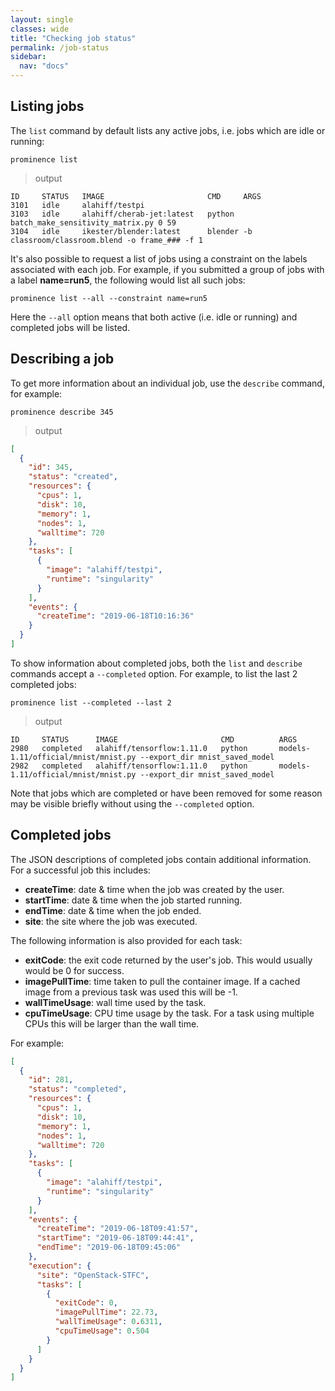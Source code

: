 ```yaml
---
layout: single
classes: wide
title: "Checking job status"
permalink: /job-status
sidebar:
  nav: "docs"
---
```


## Listing jobs
The `list` command by default lists any active jobs, i.e. jobs which are idle or running:
```
prominence list
```

> output

```
ID     STATUS   IMAGE                       CMD     ARGS
3101   idle     alahiff/testpi
3103   idle     alahiff/cherab-jet:latest   python  batch_make_sensitivity_matrix.py 0 59
3104   idle     ikester/blender:latest      blender -b classroom/classroom.blend -o frame_### -f 1
```

It's also possible to request a list of jobs using a constraint on the labels associated with each job. For example, if you submitted a group of jobs with a label __name=run5__, the following would list all such jobs:
```
prominence list --all --constraint name=run5
```
Here the `--all` option means that both active (i.e. idle or running) and completed jobs will be listed.

## Describing a job
To get more information about an individual job, use the `describe` command, for example:
```
prominence describe 345
```

> output

```json
[
  {
    "id": 345,
    "status": "created",
    "resources": {
      "cpus": 1,
      "disk": 10,
      "memory": 1,
      "nodes": 1,
      "walltime": 720
    },
    "tasks": [
      {
        "image": "alahiff/testpi",
        "runtime": "singularity"
      }
    ],
    "events": {
      "createTime": "2019-06-18T10:16:36"
    }
  }
]
```
To show information about completed jobs, both the `list` and `describe` commands accept a `--completed` option. For example, to list the last 2 completed jobs:
```
prominence list --completed --last 2
```

> output

```
ID     STATUS      IMAGE                       CMD          ARGS
2980   completed   alahiff/tensorflow:1.11.0   python       models-1.11/official/mnist/mnist.py --export_dir mnist_saved_model
2982   completed   alahiff/tensorflow:1.11.0   python       models-1.11/official/mnist/mnist.py --export_dir mnist_saved_model
```
Note that jobs which are completed or have been removed for some reason may be visible briefly without using the `--completed` option.

## Completed jobs
The JSON descriptions of completed jobs contain additional information. For a successful job this includes:
* __createTime__: date & time when the job was created by the user.
* __startTime__: date & time when the job started running.
* __endTime__: date & time when the job ended.
* __site__: the site where the job was executed.

The following information is also provided for each task:
* __exitCode__: the exit code returned by the user's job. This would usually would be 0 for success.
* __imagePullTime__: time taken to pull the container image. If a cached image from a previous task was used this will be -1.
* __wallTimeUsage__: wall time used by the task.
* __cpuTimeUsage__: CPU time usage by the task. For a task using multiple CPUs this will be larger than the wall time.


For example:
```json
[
  {
    "id": 281,
    "status": "completed",
    "resources": {
      "cpus": 1,
      "disk": 10,
      "memory": 1,
      "nodes": 1,
      "walltime": 720
    },
    "tasks": [
      {
        "image": "alahiff/testpi",
        "runtime": "singularity"
      }
    ],
    "events": {
      "createTime": "2019-06-18T09:41:57",
      "startTime": "2019-06-18T09:44:41",
      "endTime": "2019-06-18T09:45:06"
    },
    "execution": {
      "site": "OpenStack-STFC",
      "tasks": [
        {
          "exitCode": 0,
          "imagePullTime": 22.73,
          "wallTimeUsage": 0.6311,
          "cpuTimeUsage": 0.504
        }
      ]
    }
  }
]
```
